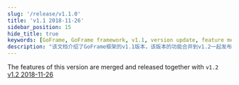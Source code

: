 ```yaml
---
slug: '/release/v1.1.0'
title: 'v1.1 2018-11-26'
sidebar_position: 15
hide_title: true
keywords: [GoFrame, GoFrame framework, v1.1, version update, feature merge, v1.2, changelog, software release, technical documentation, development framework]
description: "该文档介绍了GoFrame框架的v1.1版本，该版本的功能合并到v1.2一起发布。通过这个更新日志，用户可以了解版本的改进和功能调整细节。"
---
```


The features of this version are merged and released together with `v1.2` [v1.2 2018-11-26](./v1.2%202018-11-26.md)